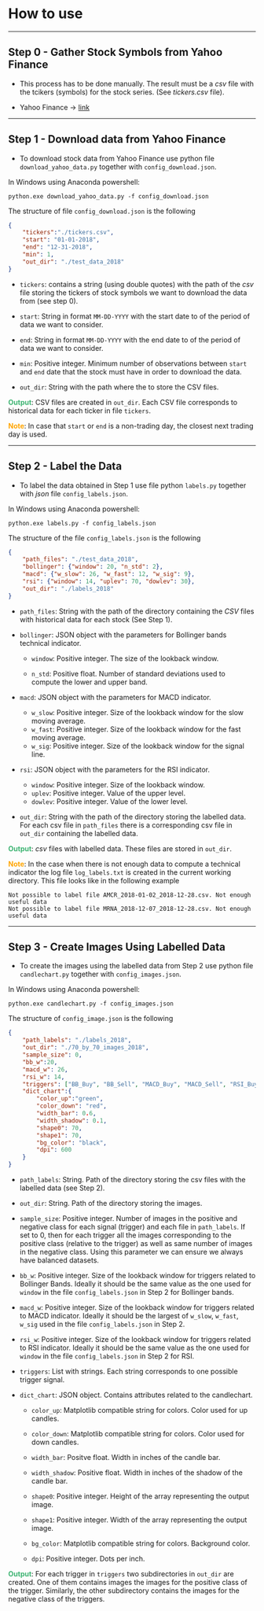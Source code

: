 # How to use

---
## Step 0 - Gather Stock Symbols from Yahoo Finance

* This process has to be done manually. The result must be a _csv_ file with the tcikers (symbols) for the stock series. (See _tickers.csv_ file).

* Yahoo Finance -> [link](finance.yahoo.com)
---
## Step 1 - Download data from Yahoo Finance

* To download stock data from Yahoo Finance use python file `download_yahoo_data.py` together with `config_download.json`.

In Windows using Anaconda powershell:

```
python.exe download_yahoo_data.py -f config_download.json
```

The structure of file `config_download.json` is the following

```json
{
    "tickers":"./tickers.csv",
    "start": "01-01-2018",
    "end": "12-31-2018",
    "min": 1,
    "out_dir": "./test_data_2018"
}
```
* `tickers`: contains a string (using double quotes) with the path of the _csv_ file storing the tickers of stock symbols we want to download the data from (see step 0).

* `start`: String in format `MM-DD-YYYY` with the start date to of the period of data we want to consider.

* `end`: String in format `MM-DD-YYYY` with the end date to of the period of data we want to consider.

* `min`: Positive integer. Minimum number of observations between `start` and `end` date that the stock must have in order to download the data.

* `out_dir`: String with the path where the to store the CSV files.

<b style="color:MediumSeaGreen">Output</b>: CSV files are created in `out_dir`. Each CSV file corresponds to historical data for each ticker in file `tickers`.

<b style="color:Orange">Note</b>: In case that `start` or `end` is a non-trading day, the closest next trading day is used.

---
## Step 2 - Label the Data

* To label the data obtained in Step 1 use file python `labels.py` together with _json_ file `config_labels.json`.

In Windows using Anaconda powershell:

```
python.exe labels.py -f config_labels.json
```

The structure of the file `config_labels.json` is the following
```json
{
    "path_files": "./test_data_2018",
    "bollinger": {"window": 20, "n_std": 2},
    "macd": {"w_slow": 26, "w_fast": 12, "w_sig": 9},
    "rsi": {"window": 14, "uplev": 70, "dowlev": 30},
    "out_dir": "./labels_2018"
}
```

* `path_files`: String with the path of the directory containing the _CSV_ files with historical data for each stock (See Step 1).

* `bollinger`: JSON object with the parameters for Bollinger bands technical indicator.
  * `window`: Positive integer. The size of the lookback window.
  
  * `n_std`: Positive float. Number of standard deviations used to compute the lower and upper band.

* `macd`: JSON object with the parameters for MACD indicator.
  * `w_slow`: Positive integer. Size of the lookback window for the slow moving average.
  * `w_fast`: Positive integer. Size of the lookback window for the fast moving average.
  * `w_sig`: Positive integer. Size of the lookback window for the signal line.

* `rsi`: JSON object  with the parameters for the RSI indicator.
  * `window`: Positive integer. Size of the lookback window.
  * `uplev`: Positive integer. Value of the upper level.
  * `dowlev`: Positive integer. Value of the lower level.
  
* `out_dir`: String with the path of the directory storing the labelled data. For each csv file in `path_files` there is a corresponding csv file in `out_dir` containing the labelled data.

<b style="color:MediumSeaGreen">Output</b>: _csv_ files with labelled data. These files are stored in `out_dir`.

<b style="color:Orange">Note</b>: In the case when there is not enough data to compute a technical indicator the log file `log_labels.txt` is created in the current working directory. This file looks like in the following example

```
Not possible to label file AMCR_2018-01-02_2018-12-28.csv. Not enough useful data
Not possible to label file MRNA_2018-12-07_2018-12-28.csv. Not enough useful data
```
---

## Step 3 - Create Images Using Labelled Data

* To create the images using the labelled data from Step 2 use python file `candlechart.py` together with `config_images.json`.

In Windows using Anaconda powershell:

```
python.exe candlechart.py -f config_images.json
```

The structure of `config_image.json` is the following
```json
{
    "path_labels": "./labels_2018",
    "out_dir": "./70_by_70_images_2018",
    "sample_size": 0,
    "bb_w":20,
    "macd_w": 26,
    "rsi_w": 14,
    "triggers": ["BB_Buy", "BB_Sell", "MACD_Buy", "MACD_Sell", "RSI_Buy", "RSI_Sell"],
    "dict_chart":{
        "color_up":"green",
        "color_down": "red",
        "width_bar": 0.6,
        "width_shadow": 0.1,
        "shape0": 70,
        "shape1": 70,
        "bg_color": "black",
        "dpi": 600
    }
}
```

* `path_labels`: String. Path of the directory storing the csv files with the labelled data (see Step 2).

* `out_dir`: String. Path of the directory storing the images.

* `sample_size`: Positive integer. Number of images in the positive and negative class for each signal (trigger) and each file in `path_labels`. If set to 0, then for each trigger all the images corresponding to the positive class (relative to the trigger) as well as same number of images in the negative class. Using this parameter we can ensure we always have balanced datasets.

* `bb_w`: Positive integer. Size of the lookback window for triggers related to Bollinger Bands. Ideally it should be the same value as the one used for `window` in the file `config_labels.json` in Step 2 for Bollinger bands.

* `macd_w`: Positive integer. Size of the lookback window for triggers related to MACD indicator. Ideally it should be the largest of `w_slow`, `w_fast`, `w_sig` used in the file `config_labels.json` in Step 2.

* `rsi_w`: Positive integer. Size of the lookback window for triggers related to RSI indicator. Ideally it should be the same value as the one used for `window` in the file `config_labels.json` in Step 2 for RSI.

* `triggers`: List with strings. Each string corresponds to one possible trigger signal.

* `dict_chart`: JSON object. Contains attributes related to the candlechart.

  * `color_up`: Matplotlib compatible string for colors. Color used for up candles.
  * `color_down`: Matplotlib compatible string for colors. Color used for down candles.
  
  * `width_bar`: Positve float. Width in inches of the candle bar.
  * `width_shadow`: Positive float. Width in inches of the shadow of the candle bar.
  * `shape0`: Positive integer. Height of the array representing the output image.
  * `shape1`: Positive integer. Width of the array representing the output image.
  * `bg_color`: Matplotlib compatible string for colors. Background color.
  * `dpi`: Positive integer. Dots per inch.

<b style="color:MediumSeaGreen">Output</b>: For each trigger in `triggers` two subdirectories in `out_dir` are created. One of them contains images the images for the positive class of the trigger. Similarly, the other subdirectory contains the images for the negative class of the triggers.